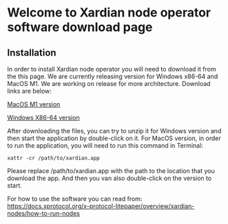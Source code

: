 # Welcome to Xardian node operator software download page

## Installation
In order to install Xardian node operator you will need to download it from the this page.
We are currently releasing version for Windows x86-64 and MacOS M1. We are working on release for more architecture.
Download links are below:

[MacOS M1 version](https://github.com/xprotocol-org/xardian/releases/download/v0.0.1/Xardian.macos.arm64.zip)

[Windows X86-64 version](https://github.com/xprotocol-org/xardian/releases/download/v0.0.1/Xardian.windows.amd64.zip) 

After downloading the files, you can try to unzip it for Windows version and then start the application by double-click on it.
For MacOS version, in order to run the application, you will need to run this command in Terminal:
```
xattr -cr /path/to/xardian.app
```
Please replace /path/to/xardian.app with the path to the location that you download the app. And then you van also double-click on the version to start.

For how to use the software you can read from:
https://docs.xprotocol.org/x-protocol-litepaper/overview/xardian-nodes/how-to-run-nodes
